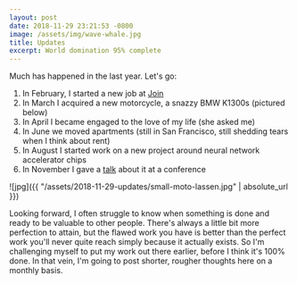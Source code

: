 ```yaml
---
layout: post
date: 2018-11-29 23:21:53 -0800
image: /assets/img/wave-whale.jpg
title: Updates
excerpt: World domination 95% complete
---
```


Much has happened in the last year. Let's go:

1. In February, I started a new job at [Join](http://join.build/)
2. In March I acquired a new motorcycle, a snazzy BMW K1300s (pictured below)
3. In April I became engaged to the love of my life (she asked me)
4. In June we moved apartments (still in San Francisco, still shedding tears when I think about rent)
5. In August I started work on a new project around neural network accelerator chips
6. In November I gave a [talk](https://www.youtube.com/watch?v=x_fzoxGpZ_g) about it at a conference

![jpg]({{ "/assets/2018-11-29-updates/small-moto-lassen.jpg" | absolute_url }})

Looking forward, I often struggle to know when something is done and ready to be valuable to other people. There's always a little bit more perfection to attain, but the flawed work you have is better than the perfect work you'll never quite reach simply because it actually exists. So I'm challenging myself to put my work out there earlier, before I think it's 100% done. In that vein, I'm going to post shorter, rougher thoughts here on a monthly basis.